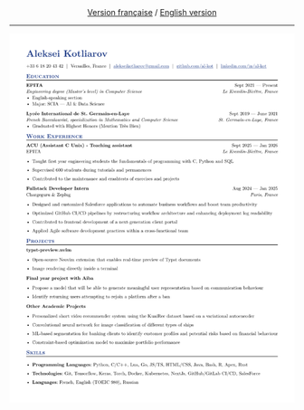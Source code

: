 <div align="center">
  <a href="https://github.com/al-kot/cv/releases/download/Français/CV_KOTLIROV_FR.pdf">Version française</a> / <a href="https://github.com/al-kot/cv/releases/download/English/CV_KOTLIROV_EN.pdf">English version</a>
  
  ---
  
  <img src="cv_en.png">
</div>

